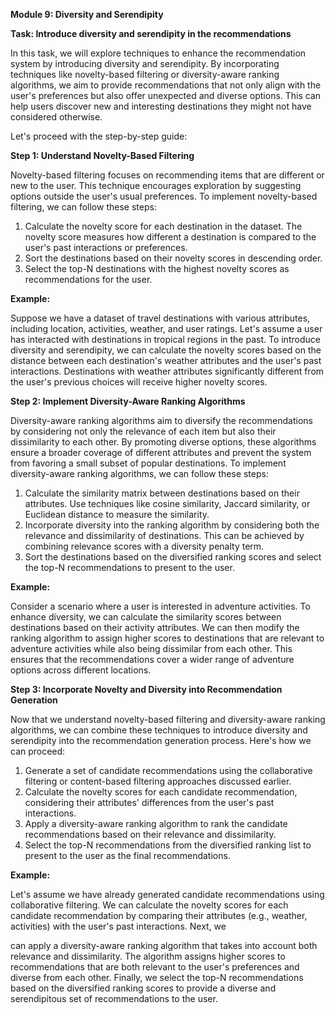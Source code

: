 **Module 9: Diversity and Serendipity**

**Task: Introduce diversity and serendipity in the recommendations**

In this task, we will explore techniques to enhance the recommendation system by introducing diversity and serendipity. By incorporating techniques like novelty-based filtering or diversity-aware ranking algorithms, we aim to provide recommendations that not only align with the user's preferences but also offer unexpected and diverse options. This can help users discover new and interesting destinations they might not have considered otherwise.

Let's proceed with the step-by-step guide:

**Step 1: Understand Novelty-Based Filtering**

Novelty-based filtering focuses on recommending items that are different or new to the user. This technique encourages exploration by suggesting options outside the user's usual preferences. To implement novelty-based filtering, we can follow these steps:

1. Calculate the novelty score for each destination in the dataset. The novelty score measures how different a destination is compared to the user's past interactions or preferences.
2. Sort the destinations based on their novelty scores in descending order.
3. Select the top-N destinations with the highest novelty scores as recommendations for the user.

**Example:**

Suppose we have a dataset of travel destinations with various attributes, including location, activities, weather, and user ratings. Let's assume a user has interacted with destinations in tropical regions in the past. To introduce diversity and serendipity, we can calculate the novelty scores based on the distance between each destination's weather attributes and the user's past interactions. Destinations with weather attributes significantly different from the user's previous choices will receive higher novelty scores.

**Step 2: Implement Diversity-Aware Ranking Algorithms**

Diversity-aware ranking algorithms aim to diversify the recommendations by considering not only the relevance of each item but also their dissimilarity to each other. By promoting diverse options, these algorithms ensure a broader coverage of different attributes and prevent the system from favoring a small subset of popular destinations. To implement diversity-aware ranking algorithms, we can follow these steps:

1. Calculate the similarity matrix between destinations based on their attributes. Use techniques like cosine similarity, Jaccard similarity, or Euclidean distance to measure the similarity.
2. Incorporate diversity into the ranking algorithm by considering both the relevance and dissimilarity of destinations. This can be achieved by combining relevance scores with a diversity penalty term.
3. Sort the destinations based on the diversified ranking scores and select the top-N recommendations to present to the user.

**Example:**

Consider a scenario where a user is interested in adventure activities. To enhance diversity, we can calculate the similarity scores between destinations based on their activity attributes. We can then modify the ranking algorithm to assign higher scores to destinations that are relevant to adventure activities while also being dissimilar from each other. This ensures that the recommendations cover a wider range of adventure options across different locations.

**Step 3: Incorporate Novelty and Diversity into Recommendation Generation**

Now that we understand novelty-based filtering and diversity-aware ranking algorithms, we can combine these techniques to introduce diversity and serendipity into the recommendation generation process. Here's how we can proceed:

1. Generate a set of candidate recommendations using the collaborative filtering or content-based filtering approaches discussed earlier.
2. Calculate the novelty scores for each candidate recommendation, considering their attributes' differences from the user's past interactions.
3. Apply a diversity-aware ranking algorithm to rank the candidate recommendations based on their relevance and dissimilarity.
4. Select the top-N recommendations from the diversified ranking list to present to the user as the final recommendations.

**Example:**

Let's assume we have already generated candidate recommendations using collaborative filtering. We can calculate the novelty scores for each candidate recommendation by comparing their attributes (e.g., weather, activities) with the user's past interactions. Next, we

 can apply a diversity-aware ranking algorithm that takes into account both relevance and dissimilarity. The algorithm assigns higher scores to recommendations that are both relevant to the user's preferences and diverse from each other. Finally, we select the top-N recommendations based on the diversified ranking scores to provide a diverse and serendipitous set of recommendations to the user.

